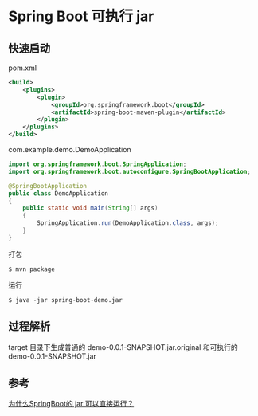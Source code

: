 # Spring Boot 可执行 jar

## 快速启动
pom.xml
```xml
<build>
    <plugins>
        <plugin>
            <groupId>org.springframework.boot</groupId>
            <artifactId>spring-boot-maven-plugin</artifactId>
        </plugin>
    </plugins>
</build>
```

com.example.demo.DemoApplication
```java
import org.springframework.boot.SpringApplication;
import org.springframework.boot.autoconfigure.SpringBootApplication;

@SpringBootApplication
public class DemoApplication
{
    public static void main(String[] args)
    {
        SpringApplication.run(DemoApplication.class, args);
    }
}
```

打包
```shell
$ mvn package
```

运行
```shell
$ java -jar spring-boot-demo.jar
```

## 过程解析
target 目录下生成普通的 demo-0.0.1-SNAPSHOT.jar.original 和可执行的 demo-0.0.1-SNAPSHOT.jar

## 参考
[为什么SpringBoot的 jar 可以直接运行？](https://mp.weixin.qq.com/s?__biz=MzA4NjgxMjQ5Mg==&mid=2665763886&idx=1&sn=70a5ec87f91aa00709925b9d267838f4)  
